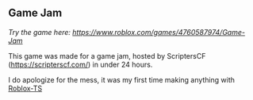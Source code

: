 ## Game Jam

*Try the game here: https://www.roblox.com/games/4760587974/Game-Jam*

This game was made for a game jam, hosted by ScriptersCF (https://scripterscf.com/)
in under 24 hours.

I do apologize for the mess, it was my first time making anything with [Roblox-TS](https://roblox-ts.com/)
